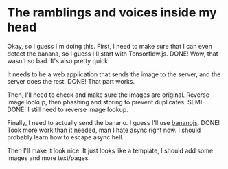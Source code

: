# The ramblings and voices inside my head

Okay, so I guess I'm doing this. First, I need to make sure that I can even detect the banana, so I guess I'll start with Tensorflow.js. DONE! Wow, that wasn't so bad. It's also pretty quick.

It needs to be a web application that sends the image to the server, and the server does the rest. DONE! That part works.

Then, I'll need to check and make sure the images are original. Reverse image lookup, then phashing and storing to prevent duplicates. SEMI-DONE! I still need to reverse image lookup.

Finally, I need to actually send the banano. I guess I'll use [bananojs](https://github.com/BananoCoin/bananojs). DONE! Took more work than it needed, man I hate async right now. I should probably learn how to escape async hell.

Then I'll make it look nice. It just looks like a template, I should add some images and more text/pages.
